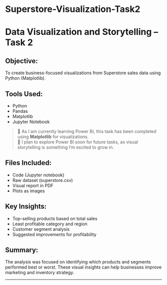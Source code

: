 # Superstore-Visualization-Task2
# Data Visualization and Storytelling – Task 2

## Objective:
To create business-focused visualizations from Superstore sales data using Python (Matplotlib).

## Tools Used:
- Python
- Pandas
- Matplotlib
- Jupyter Notebook

> 🔹 As I am currently learning Power BI, this task has been completed using **Matplotlib** for visualizations.  
> 🔹 I plan to explore Power BI soon for future tasks, as visual storytelling is something I’m excited to grow in.
## Files Included:
- Code (Jupyter notebook)
- Raw dataset (superstore.csv)
- Visual report in PDF
- Plots as images

## Key Insights:
- Top-selling products based on total sales
- Least profitable category and region
- Customer segment analysis
- Suggested improvements for profitability

## Summary:
The analysis was focused on identifying which products and segments performed best or worst. These visual insights can help businesses improve marketing and inventory strategy.

---

